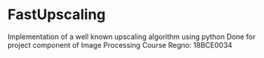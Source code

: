# FastUpscaling
Implementation of a well known upscaling algorithm using python
Done for project component of Image Processing Course
Regno: 18BCE0034

